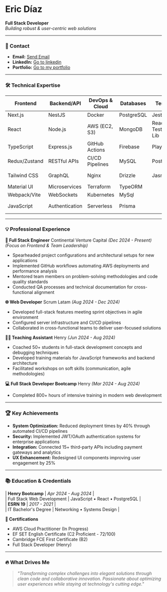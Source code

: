 # Eric Díaz  
**Full Stack Developer**  
*Building robust & user-centric web solutions*

---

### 📍 Contact  
- **Email:** [Send Email](mailto:ericdiazeuka@gmail.com)  
- **LinkedIn:** [Go to linkedin](http://www.linkedin.com/in/eric-diaz-euka)
- **Portfolio:** [Go to my portfolio](https://ericdiazportfolio.vercel.app)

---

### 🛠️ Technical Expertise  

| **Frontend**       | **Backend/API**     | **DevOps & Cloud** | **Databases**     | **Testing**       | **UX/UI Tools**   |
|--------------------|---------------------|--------------------|-------------------|-------------------|-------------------|
| Next.js            | NestJS              | Docker             | PostgreSQL        | Jest              | Figma            |
| React              | Node.js             | AWS (EC2, S3)      | MongoDB           | React Testing Lib | Adobe Photoshop  |
| TypeScript         | Express.js          | GitHub Actions     | Firebase          | Playwright        | Adobe Illustrator|
| Redux/Zustand      | RESTful APIs        | CI/CD Pipelines    | MySQL             | Postman           | User Testing     |
| Tailwind CSS       | GraphQL             | Nginx              | Drizzle           | Jasmine           | Responsive Design|
| Material UI        | Microservices       | Terraform          | TypeORM           |                   | Accessibility    |
| Webpack/Vite       | WebSockets          | Kubernetes         | MySql             |                   | Wireframing      |
| JavaScript         | Authentication      | Serverless         | Prisma            |                   | Design Systems   |

---

### 💡 Professional Experience  

**🧩 Full Stack Engineer** Continental Venture Capital *(Dec 2024 - Present)*  
*(Focus on Frontend & Team Leadership)*  
- Spearheaded project configurations and architectural setups for new applications  
- Implemented GitHub workflows automating AWS deployments and performance analysis  
- Mentored team members on problem-solving methodologies and code quality standards  
- Conducted QA processes and technical documentation for cross-functional alignment  

**🌐 Web Developer** Scrum Latam *(Aug 2024 - Dec 2024)*  
- Developed full-stack features meeting sprint objectives in agile environment  
- Configured server infrastructure and CI/CD pipelines  
- Collaborated in cross-functional teams to deliver user-focused solutions  

**👨‍🏫 Teaching Assistant** Henry *(Jun 2024 - Aug 2024)*  
- Coached 50+ students in full-stack development concepts and debugging techniques  
- Developed training materials for JavaScript frameworks and backend architecture  
- Facilitated workshops on soft skills (communication, agile methodologies)  

**💻 Full Stack Developer Bootcamp** Henry *(Mar 2024 - Aug 2024)*  
- Completed 800+ hours of intensive training in modern web development  

---

### 🏆 Key Achievements  
- **System Optimization:** Reduced deployment times by 40% through automated CI/CD pipelines  
- **Security:** Implemented JWT/OAuth authentication systems for enterprise applications  
- **Integration:** Connected 15+ third-party APIs including payment gateways and analytics  
- **UX Enhancement:** Redesigned UI components improving user engagement by 25%  

---

### 📚 Education & Credentials  
| **Henry Bootcamp**               | *Apr 2024 - Aug 2024* |  
| Full Stack Web Development       | JavaScript • React • PostgreSQL |  
| **ESRN 19**                      | *2017 - 2021*         |  
| IT Bachelor's Degree             | Networking • Systems Design     |  

**📜 Certifications**  
- AWS Cloud Practitioner (In Progress)  
- EF SET English Certificate (C2 Proficient - 72/100)  
- Cambridge FCE First Certificate (B2)  
- Full Stack Developer (Henry)  

---

### 🔥 What Drives Me  
> *"Transforming complex challenges into elegant solutions through clean code and collaborative innovation. Passionate about optimizing user experiences while staying at technology's cutting edge."*  

